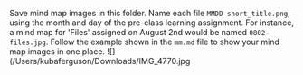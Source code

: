 Save mind map images in this folder. Name each file `MMDD-short_title.png`, using the month and day of the pre-class learning assignment. For instance, a mind map for 'Files' assigned on August 2nd would be named `0802-files.jpg`.  Follow the example shown in the `mm.md` file to show your mind map images in one place.
![](/Users/kubaferguson/Downloads/IMG_4770.jpg  